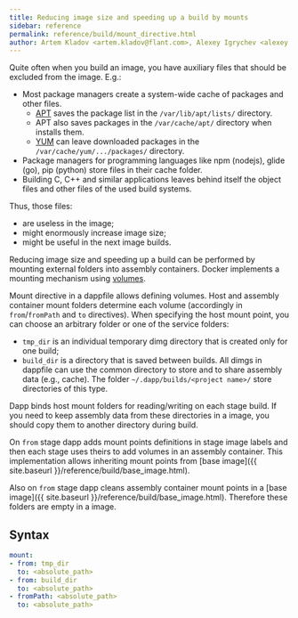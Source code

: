 ```yaml
---
title: Reducing image size and speeding up a build by mounts
sidebar: reference
permalink: reference/build/mount_directive.html
author: Artem Kladov <artem.kladov@flant.com>, Alexey Igrychev <alexey.igrychev@flant.com>
---
```


Quite often when you build an image, you have auxiliary files that should be excluded from the image. E.g.:
- Most package managers create a system-wide cache of packages and other files.
  - [APT](https://wiki.debian.org/Apt) saves the package list in the `/var/lib/apt/lists/` directory.
  - APT also saves packages in the `/var/cache/apt/` directory when installs them.
  - [YUM](http://yum.baseurl.org/) can leave downloaded packages in the `/var/cache/yum/.../packages/` directory.
- Package managers for programming languages like ​npm (nodejs), glide (go), pip (python) store files in their cache folder.
- Building C, C++ and similar applications leaves behind itself the object files and other files of the used build systems.

Thus, those files:
- are useless in the image;
- might enormously increase image size;
- might be useful in the next image builds.

Reducing image size and speeding up a build can be performed by mounting external folders into assembly containers. Docker implements a mounting mechanism using [volumes](https://docs.docker.com/storage/volumes/).

Mount directive in a dappfile allows defining volumes. Host and assembly container mount folders determine each volume (accordingly in `from`/`fromPath` and `to` directives). When specifying the host mount point, you can choose an arbitrary folder or one of the service folders:
- `tmp_dir` is an individual temporary dimg directory that is created only for one build;
- `build_dir` is a directory that is saved between builds. All dimgs in dappfile can use the common directory to store and to share assembly data (e.g., cache). The folder `~/.dapp/builds/<project name>/` store directories of this type.

Dapp binds host mount folders for reading/writing on each stage build. If you need to keep assembly data from these directories in a image, you should copy them to another directory during build.

On `from` stage dapp adds mount points definitions in stage image labels and then each stage uses theirs to add volumes in an assembly container. This implementation allows inheriting mount points from [base image]({{ site.baseurl }}/reference/build/base_image.html). 

Also on `from` stage dapp cleans assembly container mount points in a [base image]({{ site.baseurl }}/reference/build/base_image.html). Therefore these folders are empty in a image. 

## Syntax
```yaml
mount:
- from: tmp_dir
  to: <absolute_path>
- from: build_dir
  to: <absolute_path>
- fromPath: <absolute_path>
  to: <absolute_path>
```
